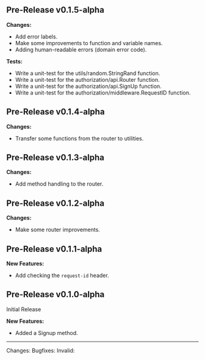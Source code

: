 ## Pre-Release v0.1.5-alpha

**Changes:**
- Add error labels.
- Make some improvements to function and variable names.
- Adding human-readable errors (domain error code).

**Tests:**
- Write a unit-test for the utils/random.StringRand function.
- Write a unit-test for the authorization/api.Router function.
- Write a unit-test for the authorization/api.SignUp function.
- Write a unit-test for the authorization/middleware.RequestID function.

## Pre-Release v0.1.4-alpha

**Changes:**
- Transfer some functions from the router to utilities.

## Pre-Release v0.1.3-alpha

**Changes:**
- Add method handling to the router.

## Pre-Release v0.1.2-alpha

**Changes:**
- Make some router improvements.

## Pre-Release v0.1.1-alpha

**New Features:**
- Add checking the `request-id` header.

## Pre-Release v0.1.0-alpha

Initial Release

**New Features:**
- Added a Signup method.

---
Changes:
Bugfixes:
Invalid: